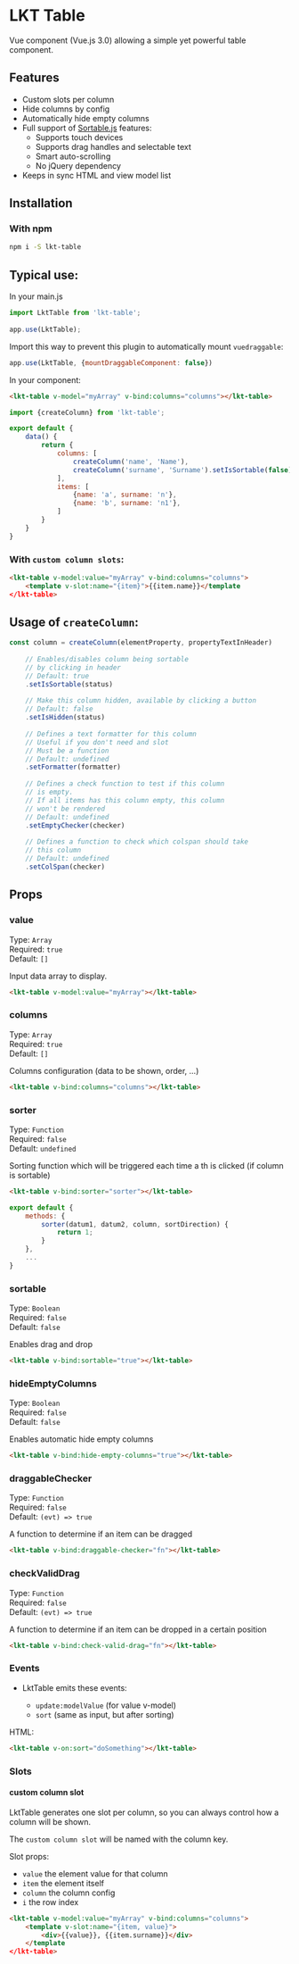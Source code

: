 # LKT Table
Vue component (Vue.js 3.0) allowing a simple yet powerful table component.

## Features

* Custom slots per column
* Hide columns by config
* Automatically hide empty columns
* Full support of [Sortable.js](https://github.com/RubaXa/Sortable) features:
    * Supports touch devices
    * Supports drag handles and selectable text
    * Smart auto-scrolling
    * No jQuery dependency
* Keeps in sync HTML and view model list

## Installation

### With npm

```bash
npm i -S lkt-table
```

## Typical use:
In your main.js
```js
import LktTable from 'lkt-table';
  
app.use(LktTable);
```

Import this way to prevent this plugin to automatically mount `vuedraggable`:

```js
app.use(LktTable, {mountDraggableComponent: false})
```

In your component:

```html
<lkt-table v-model="myArray" v-bind:columns="columns"></lkt-table>
```
```js
import {createColumn} from 'lkt-table';

export default {
    data() {
        return {
            columns: [
                createColumn('name', 'Name'),
                createColumn('surname', 'Surname').setIsSortable(false),
            ],
            items: [
                {name: 'a', surname: 'n'},
                {name: 'b', surname: 'n1'},
            ]
        }
    }
}
```


### With `custom column slots`:
```html
<lkt-table v-model:value="myArray" v-bind:columns="columns">
    <template v-slot:name="{item}">{{item.name}}</template
</lkt-table>
```

## Usage of `createColumn`:
```js
const column = createColumn(elementProperty, propertyTextInHeader)
    
    // Enables/disables column being sortable 
    // by clicking in header
    // Default: true
    .setIsSortable(status)
    
    // Make this column hidden, available by clicking a button
    // Default: false
    .setIsHidden(status)
    
    // Defines a text formatter for this column
    // Useful if you don't need and slot
    // Must be a function
    // Default: undefined
    .setFormatter(formatter)
    
    // Defines a check function to test if this column
    // is empty.
    // If all items has this column empty, this column
    // won't be rendered
    // Default: undefined
    .setEmptyChecker(checker)
    
    // Defines a function to check which colspan should take
    // this column
    // Default: undefined
    .setColSpan(checker)
```

## Props

### value
Type: `Array`<br>
Required: `true`<br>
Default: `[]`

Input data array to display.
```html
<lkt-table v-model:value="myArray"></lkt-table>
```

### columns
Type: `Array`<br>
Required: `true`<br>
Default: `[]`

Columns configuration (data to be shown, order, ...)
```html
<lkt-table v-bind:columns="columns"></lkt-table>
```

### sorter
Type: `Function`<br>
Required: `false`<br>
Default: `undefined`

Sorting function which will be triggered each time a th is clicked (if column is sortable)
```html
<lkt-table v-bind:sorter="sorter"></lkt-table>
```
```js
export default {
    methods: {
        sorter(datum1, datum2, column, sortDirection) {
            return 1;
        }
    },
    ...
}
```


### sortable
Type: `Boolean`<br>
Required: `false`<br>
Default: `false`

Enables drag and drop
```html
<lkt-table v-bind:sortable="true"></lkt-table>
```

### hideEmptyColumns
Type: `Boolean`<br>
Required: `false`<br>
Default: `false`

Enables automatic hide empty columns
```html
<lkt-table v-bind:hide-empty-columns="true"></lkt-table>
```

### draggableChecker
Type: `Function`<br>
Required: `false`<br>
Default: `(evt) => true`

A function to determine if an item can be dragged
```html
<lkt-table v-bind:draggable-checker="fn"></lkt-table>
```

### checkValidDrag
Type: `Function`<br>
Required: `false`<br>
Default: `(evt) => true`

A function to determine if an item can be dropped in a certain position
```html
<lkt-table v-bind:check-valid-drag="fn"></lkt-table>
```


### Events

* LktTable emits these events:

  - `update:modelValue` (for value v-model)
  - `sort` (same as input, but after sorting)

HTML:
```HTML
<lkt-table v-on:sort="doSomething"></lkt-table>
```

### Slots

#### custom column slot
LktTable generates one slot per column, so you can always control how a column will be shown.

The `custom column slot` will be named with the column key.

Slot props:
- `value` the element value for that column
- `item` the element itself
- `column` the column config
- `i` the row index

```html
<lkt-table v-model:value="myArray" v-bind:columns="columns">
    <template v-slot:name="{item, value}">
        <div>{{value}}, {{item.surname}}</div>
    </template
</lkt-table>
```